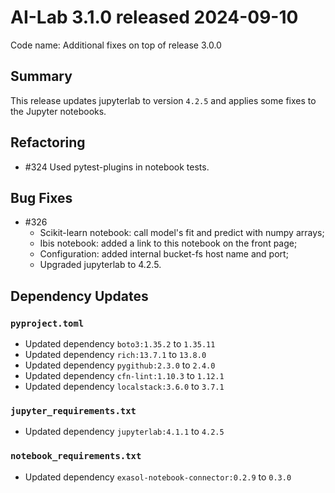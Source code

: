 # AI-Lab 3.1.0 released 2024-09-10

Code name: Additional fixes on top of release 3.0.0

## Summary

This release updates jupyterlab to version `4.2.5` and applies some fixes to the Jupyter notebooks.

## Refactoring

* #324 Used pytest-plugins in notebook tests.

## Bug Fixes

* #326
  - Scikit-learn notebook: call model's fit and predict with numpy arrays;
  - Ibis notebook: added a link to this notebook on the front page;
  - Configuration: added internal bucket-fs host name and port;
  - Upgraded jupyterlab to 4.2.5.

## Dependency Updates

### `pyproject.toml`

* Updated dependency `boto3:1.35.2` to `1.35.11`
* Updated dependency `rich:13.7.1` to `13.8.0`
* Updated dependency `pygithub:2.3.0` to `2.4.0`
* Updated dependency `cfn-lint:1.10.3` to `1.12.1`
* Updated dependency `localstack:3.6.0` to `3.7.1`

### `jupyter_requirements.txt`

* Updated dependency `jupyterlab:4.1.1` to `4.2.5`

### `notebook_requirements.txt`

* Updated dependency `exasol-notebook-connector:0.2.9` to `0.3.0`
